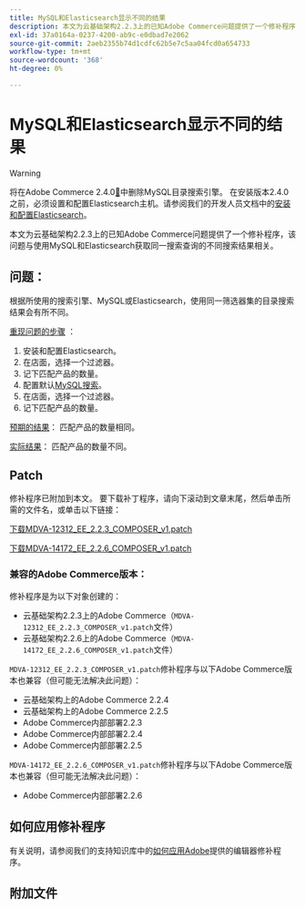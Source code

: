 ```yaml
---
title: MySQL和Elasticsearch显示不同的结果
description: 本文为云基础架构2.2.3上的已知Adobe Commerce问题提供了一个修补程序，该问题与使用MySQL和Elasticsearch获取同一搜索查询的不同搜索结果相关。
exl-id: 37a0164a-0237-4200-ab9c-e0dbad7e2062
source-git-commit: 2aeb2355b74d1cdfc62b5e7c5aa04fcd0a654733
workflow-type: tm+mt
source-wordcount: '368'
ht-degree: 0%

---
```


# MySQL和Elasticsearch显示不同的结果

>[!WARNING]
>
> 将在Adobe Commerce 2.4.0[&#128279;](/help/announcements/adobe-commerce-announcements/mysql-catalog-search-engine-will-be-removed-in-magento-2-4-0.md)中删除MySQL目录搜索引擎。 在安装版本2.4.0之前，必须设置和配置Elasticsearch主机。请参阅我们的开发人员文档中的[安装和配置Elasticsearch](https://experienceleague.adobe.com/zh-hans/docs/commerce-operations/configuration-guide/search/overview-search)。

本文为云基础架构2.2.3上的已知Adobe Commerce问题提供了一个修补程序，该问题与使用MySQL和Elasticsearch获取同一搜索查询的不同搜索结果相关。

## 问题：

根据所使用的搜索引擎、MySQL或Elasticsearch，使用同一筛选器集的目录搜索结果会有所不同。

<u>重现问题的步骤</u> ：

1. 安装和配置Elasticsearch。
1. 在店面，选择一个过滤器。
1. 记下匹配产品的数量。
1. 配置默认[MySQL搜索](/help/announcements/adobe-commerce-announcements/mysql-catalog-search-engine-will-be-removed-in-magento-2-4-0.md)。
1. 在店面，选择一个过滤器。
1. 记下匹配产品的数量。

<u>预期的结果</u>：
匹配产品的数量相同。

<u>实际结果</u>：
匹配产品的数量不同。

## Patch

修补程序已附加到本文。 要下载补丁程序，请向下滚动到文章末尾，然后单击所需的文件名，或单击以下链接：

[下载MDVA-12312\_EE\_2.2.3\_COMPOSER\_v1.patch](assets/MDVA-12312_EE_2.2.3_COMPOSER_v1.patch.zip)

[下载MDVA-14172\_EE\_2.2.6\_COMPOSER\_v1.patch](assets/MDVA-14172_EE_2.2.6_COMPOSER_v1.patch.zip)

### 兼容的Adobe Commerce版本：

修补程序是为以下对象创建的：

* 云基础架构2.2.3上的Adobe Commerce（`MDVA-12312_EE_2.2.3_COMPOSER_v1.patch`文件）
* 云基础架构2.2.6上的Adobe Commerce（`MDVA-14172_EE_2.2.6_COMPOSER_v1.patch`文件）

`MDVA-12312_EE_2.2.3_COMPOSER_v1.patch`修补程序与以下Adobe Commerce版本也兼容（但可能无法解决此问题）：

* 云基础架构上的Adobe Commerce 2.2.4
* 云基础架构上的Adobe Commerce 2.2.5
* Adobe Commerce内部部署2.2.3
* Adobe Commerce内部部署2.2.4
* Adobe Commerce内部部署2.2.5

`MDVA-14172_EE_2.2.6_COMPOSER_v1.patch`修补程序与以下Adobe Commerce版本也兼容（但可能无法解决此问题）：

* Adobe Commerce内部部署2.2.6

## 如何应用修补程序

有关说明，请参阅我们的支持知识库中的[如何应用Adobe](/help/how-to/general/how-to-apply-a-composer-patch-provided-by-magento.md)提供的编辑器修补程序。

## 附加文件
